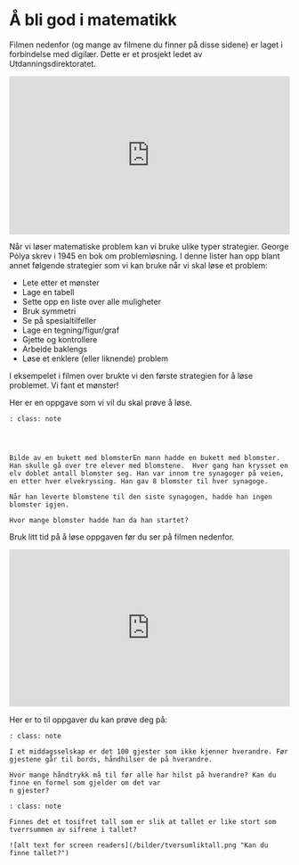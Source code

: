 # Å bli god i matematikk

Filmen nedenfor (og mange av filmene du finner på disse sidene) er laget i forbindelse med digilær. Dette er et prosjekt ledet av Utdanningsdirektoratet.


<div style="padding:56.25% 0 0 0;position:relative;"><iframe src="https://player.vimeo.com/video/431436950?h=cbe6981cc1&title=0&byline=0&portrait=0" style="position:absolute;top:0;left:0;width:100%;height:100%;" frameborder="0" allow="autoplay; fullscreen; picture-in-picture" allowfullscreen></iframe></div><script src="https://player.vimeo.com/api/player.js"></script>

Når vi løser matematiske problem kan vi bruke ulike typer strategier. George Pólya skrev i 1945 en bok om problemløsning. I denne lister han opp blant annet følgende strategier som vi kan bruke når vi skal løse et problem: 

* Lete etter et mønster
* Lage en tabell
* Sette opp en liste over alle muligheter
* Bruk symmetri
* Se på spesialtilfeller
* Lage en tegning/figur/graf
* Gjette og kontrollere
* Arbeide baklengs
* Løse et enklere (eller liknende) problem 

I eksempelet i filmen over brukte vi den første strategien for å løse problemet. Vi fant et mønster! 


Her er en oppgave som vi vil du skal prøve å løse. 

```{admonition} Oppgave 1
: class: note




Bilde av en bukett med blomsterEn mann hadde en bukett med blomster. Han skulle gå over tre elever med blomstene.  Hver gang han krysset en elv doblet antall blomster seg. Han var innom tre synagoger på veien, en etter hver elvekryssing. Han gav 8 blomster til hver synagoge. 

Når han leverte blomstene til den siste synagogen, hadde han ingen blomster igjen. 

Hvor mange blomster hadde han da han startet? 
```

Bruk litt tid på å løse oppgaven før du ser på filmen nedenfor. 

<div style="padding:56.04% 0 0 0;position:relative;"><iframe src="https://player.vimeo.com/video/431465892?h=0e48f10f81&title=0&byline=0&portrait=0" style="position:absolute;top:0;left:0;width:100%;height:100%;" frameborder="0" allow="autoplay; fullscreen; picture-in-picture" allowfullscreen></iframe></div><script src="https://player.vimeo.com/api/player.js"></script>

Her er to til oppgaver du kan prøve deg på: 

```{admonition} Oppgave 2
: class: note

I et middagsselskap er det 100 gjester som ikke kjenner hverandre. Før gjestene går til bords, håndhilser de på hverandre. 

Hvor mange håndtrykk må til før alle har hilst på hverandre? Kan du finne en formel som gjelder om det var 
n gjester? 
```
```{admonition} Oppgave 3
: class: note

Finnes det et tosifret tall som er slik at tallet er like stort som tverrsummen av sifrene i tallet? 

![alt text for screen readers](/bilder/tversumliktall.png "Kan du finne tallet?") 

```